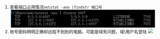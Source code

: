 1. 查看端口占用情况`netstat -ano |findstr 端口号`
![](images/screenshot_1561629738028.png)
2. 账号密码明明正确却远程不到别的电脑，可能是域有问题，域\用户名登陆
![](https://i.vgy.me/YjsJOV.png)